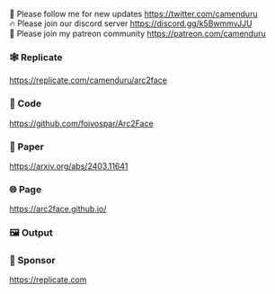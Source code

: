 🐣 Please follow me for new updates https://twitter.com/camenduru <br />
🔥 Please join our discord server https://discord.gg/k5BwmmvJJU <br />
🥳 Please join my patreon community https://patreon.com/camenduru <br />

### 🕸 Replicate
https://replicate.com/camenduru/arc2face

### 🧬 Code
https://github.com/foivospar/Arc2Face

### 📄 Paper
https://arxiv.org/abs/2403.11641

### 🌐 Page
https://arc2face.github.io/

### 🖼 Output


### 🏢 Sponsor
https://replicate.com
